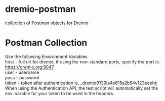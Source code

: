 # dremio-postman
collection of Postman objects for Dremio

# Postman Collection

Use the following Environment Variables  
host - full url for dremio, if using the non-standard ports, specify the port ie. https://dremio.org:9047   
user - username  
pass - password  
token - token after authentication ie. _dremio9139la4e615a2b54v123eeehrj  
When using the Authentication API, the test script will automatically set the env. varable for your token to be used in the headers.
